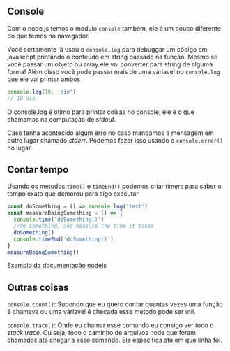 
## Console

Com o node.js temos o modulo `console` também, ele é um pouco diferente do que temos no navegador.

Você certamente já usou o `console.log` para debuggar um código em javascript printando o conteúdo em string passado na função.
Mesmo se você passar um objeto ou array ele vai converter para string de alguma forma!
Além disso você pode passar mais de uma váriavel no `console.log` que ele vai printar ambos

```javascript
console.log(10, 'oie')
// 10 oie
```

O console.log é otimo para printar coisas no console, ele é o que chamamos na computação de *stdout*.

Caso tenha acontecido algum erro no caso mandamos a mensagem em outro lugar chamado *stderr*. Podemos fazer isso usando o `console.error()` no lugar.

## Contar tempo

Usando os metodos `time()` e `timeEnd()` podemos criar timers para saber o tempo exato que demorou para algo executar.

```javascript
const doSomething = () => console.log('test')
const measureDoingSomething = () => {
  console.time('doSomething()')
  //do something, and measure the time it takes
  doSomething()
  console.timeEnd('doSomething()')
}
measureDoingSomething()
```
[Exemplo da documentação nodejs](https://nodejs.dev/learn/output-to-the-command-line-using-nodejs)

## Outras coisas

`console.count()`: Supondo que eu quero contar quantas vezes uma função é chamava ou uma váriavel é checada esse metodo pode ser util.

`console.trace()`: Onde eu chamar esse comando eu consigo ver todo o *stack trace*. Ou seja, todo o caminho de arquivos node que foram chamados até chegar a esse comando. Ele especifica até em que linha foi.
